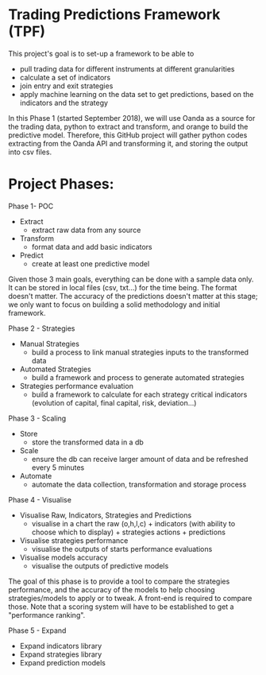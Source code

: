 # Trading Predictions Framework (TPF)

This project's goal is to set-up a framework to be able to
- pull trading data for different instruments at different granularities
- calculate a set of indicators
- join entry and exit strategies
- apply machine learning on the data set to get predictions, based on the indicators and the strategy

In this Phase 1 (started September 2018), we will use Oanda as a source for the trading data, python to extract and transform, and orange to build the predictive model.
Therefore, this GitHub project will gather python codes extracting from the Oanda API and transforming it, and storing the output into csv files.

# Project Phases:


Phase 1- POC
- Extract
    - extract raw data from any source
- Transform
    - format data and add basic indicators
- Predict
    - create at least one predictive model

Given those 3 main goals, everything can be done with a sample data only.
It can be stored in local files (csv, txt...) for the time being. The format doesn't matter.
The accuracy of the predictions doesn't matter at this stage; we only want to focus on building a solid methodology and initial framework.

Phase 2 - Strategies
- Manual Strategies
    - build a process to link manual strategies inputs to the transformed data
- Automated Strategies
    - build a framework and process to generate automated strategies
- Strategies performance evaluation
    - build a framework to calculate for each strategy critical indicators (evolution of capital, final capital, risk, deviation...)

Phase 3 - Scaling
- Store
    - store the transformed data in a db
- Scale
    - ensure the db can receive larger amount of data and be refreshed every 5 minutes
- Automate
    - automate the data collection, transformation and storage process

Phase 4 - Visualise
- Visualise Raw, Indicators, Strategies and Predictions
    - visualise in a chart the raw (o,h,l,c) + indicators (with ability to choose which to display) + strategies actions + predictions
- Visualise strategies performance
    - visualise the outputs of starts performance evaluations
- Visualise models accuracy
    - visualise the outputs of predictive models

The goal of this phase is to provide a tool to compare the strategies performance, and the accuracy of the models to help choosing strategies/models to apply or to tweak. A front-end is required to compare those.
Note that a scoring system will have to be established to get a "performance ranking".

Phase 5 - Expand
- Expand indicators library
- Expand strategies library
- Expand prediction models
